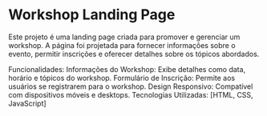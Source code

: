 # Workshop Landing Page
Este projeto é uma landing page criada para promover e gerenciar um workshop. A página foi projetada para fornecer informações sobre o evento, permitir inscrições e oferecer detalhes sobre os tópicos abordados.

Funcionalidades:
Informações do Workshop: Exibe detalhes como data, horário e tópicos do workshop.
Formulário de Inscrição: Permite aos usuários se registrarem para o workshop.
Design Responsivo: Compatível com dispositivos móveis e desktops.
Tecnologias Utilizadas: [HTML, CSS, JavaScript]
